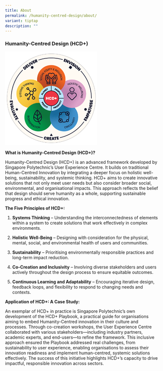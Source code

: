 ```yaml
---
title: About
permalink: /humanity-centred-design/about/
variant: tiptap
description: ""
---
```

<h3><strong>Humanity-Centred Design (HCD+)</strong></h3>
<div class="isomer-image-wrapper">
<img style="width: 60%;" height="auto" width="100%" alt="" src="/images/V3_HCD.png">
</div>
<p><strong>What is Humanity-Centred Design (HCD+)?</strong>
</p>
<p>Humanity-Centred Design (HCD+) is an advanced framework developed by Singapore
Polytechnic’s User Experience Centre. It builds on traditional Human-Centred
Innovation by integrating a deeper focus on holistic well-being, sustainability,
and systemic thinking. HCD+ aims to create innovative solutions that not
only meet user needs but also consider broader social, environmental, and
organisational impacts. This approach reflects the belief that design should
serve humanity as a whole, supporting sustainable progress and ethical
innovation.</p>
<p><strong>The Five Principles of HCD+:</strong>
</p>
<ol data-tight="true" class="tight">
<li>
<p><strong>Systems Thinking</strong> – Understanding the interconnectedness
of elements within a system to create solutions that work effectively in
complex environments.</p>
</li>
<li>
<p><strong>Holistic Well-Being</strong> – Designing with consideration for
the physical, mental, social, and environmental health of users and communities.</p>
</li>
<li>
<p><strong>Sustainability</strong> – Prioritising environmentally responsible
practices and long-term impact reduction.</p>
</li>
<li>
<p><strong>Co-Creation and Inclusivity</strong> – Involving diverse stakeholders
and users actively throughout the design process to ensure equitable outcomes.</p>
</li>
<li>
<p><strong>Continuous Learning and Adaptability</strong> – Encouraging iterative
design, feedback loops, and flexibility to respond to changing needs and
contexts.</p>
</li>
</ol>
<p><strong>Application of HCD+: A Case Study:</strong>
</p>
<p>An exemplar of HCD+ in practice is Singapore Polytechnic’s own development
of the HCD+ Playbook, a practical guide for organisations aiming to embed
Humanity-Centred innovation in their culture and processes. Through co-creation
workshops, the User Experience Centre collaborated with various stakeholders—including
industry partners, academic experts, and end-users—to refine the framework.
This inclusive approach ensured the Playbook addressed real challenges,
from sustainability to user experience, enabling organisations to assess
their innovation readiness and implement human-centred, systemic solutions
effectively. The success of this initiative highlights HCD+’s capacity
to drive impactful, responsible innovation across sectors.</p>
<p></p>
<p></p>
<p></p>